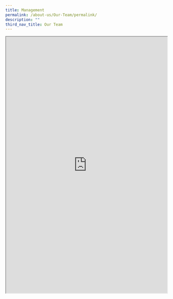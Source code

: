 ```yaml
---
title: Management
permalink: /about-us/Our-Team/permalink/
description: ""
third_nav_title: Our Team
---
```

<iframe id="iframe" style="width: 100%; height: 800px;" src="https://form.gov.sg/5d09f4ede6ca2a00111f25ac"></iframe>